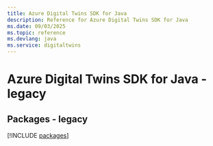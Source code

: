 ```yaml
---
title: Azure Digital Twins SDK for Java
description: Reference for Azure Digital Twins SDK for Java
ms.date: 09/03/2025
ms.topic: reference
ms.devlang: java
ms.service: digitaltwins
---
```

# Azure Digital Twins SDK for Java - legacy
## Packages - legacy
[!INCLUDE [packages](digital-twins-index.md)]